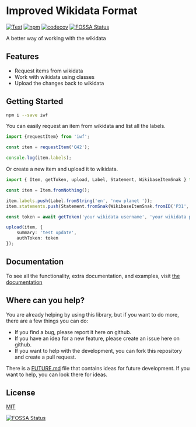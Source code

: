 # Improved Wikidata Format

[![Test](https://github.com/wvanderp/iwf/actions/workflows/test.yml/badge.svg)](https://github.com/wvanderp/iwf/actions/workflows/test.yml)
[![npm](https://img.shields.io/npm/dm/iwf)](https://www.npmjs.com/package/iwf)
[![codecov](https://codecov.io/gh/wvanderp/iwf/branch/main/graph/badge.svg?token=6CPZPAOAUP)](https://codecov.io/gh/wvanderp/iwf)
[![FOSSA Status](https://app.fossa.com/api/projects/git%2Bgithub.com%2Fwvanderp%2Fiwf.svg?type=shield)](https://app.fossa.com/projects/git%2Bgithub.com%2Fwvanderp%2Fiwf?ref=badge_shield)

A better way of working with the wikidata

## Features

- Request items from wikidata
- Work with wikidata using classes
- Upload the changes back to wikidata

## Getting Started

```bash
npm i --save iwf
```

You can easily request an item from wikidata and list all the labels.

```typescript
import {requestItem} from 'iwf';

const item = requestItem('Q42');

console.log(item.labels);
```

Or create a new item and upload it to wikidata.

```typescript
import { Item, getToken, upload, Label, Statement, WikibaseItemSnak } from 'iwf';

const item = Item.fromNothing();

item.labels.push(Label.fromString('en', 'new planet '));
item.statements.push(Statement.fromSnak(WikibaseItemSnak.fromID('P31', 'Q634')));

const token = await getToken('your wikidata username', 'your wikidata password');

upload(item, {
    summary: 'test update',
    authToken: token
});
```

## Documentation

To see all the functionality, extra documentation, and examples, visit [the documentation](https://wvanderp.github.io/iwf/)

## Where can you help?

You are already helping by using this library, but if you want to do more, there are a few things you can do:

- If you find a bug, please report it here on github.
- If you have an idea for a new feature, please create an issue here on github.
- If you want to help with the development, you can fork this repository and create a pull request.

There is a [FUTURE.md](FUTURE.md) file that contains ideas for future development. If you want to help, you can look there for ideas.

## License

[MIT](LICENSE)

[![FOSSA Status](https://app.fossa.com/api/projects/git%2Bgithub.com%2Fwvanderp%2Fiwf.svg?type=large)](https://app.fossa.com/projects/git%2Bgithub.com%2Fwvanderp%2Fiwf?ref=badge_large)
